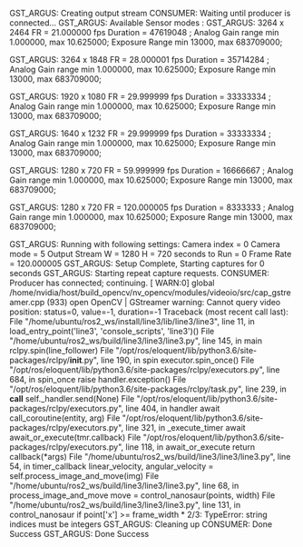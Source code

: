 GST_ARGUS: Creating output stream
CONSUMER: Waiting until producer is connected...
GST_ARGUS: Available Sensor modes :
GST_ARGUS: 3264 x 2464 FR = 21.000000 fps Duration = 47619048 ; Analog Gain range min 1.000000, max 10.625000; Exposure Range min 13000, max 683709000;

GST_ARGUS: 3264 x 1848 FR = 28.000001 fps Duration = 35714284 ; Analog Gain range min 1.000000, max 10.625000; Exposure Range min 13000, max 683709000;

GST_ARGUS: 1920 x 1080 FR = 29.999999 fps Duration = 33333334 ; Analog Gain range min 1.000000, max 10.625000; Exposure Range min 13000, max 683709000;

GST_ARGUS: 1640 x 1232 FR = 29.999999 fps Duration = 33333334 ; Analog Gain range min 1.000000, max 10.625000; Exposure Range min 13000, max 683709000;

GST_ARGUS: 1280 x 720 FR = 59.999999 fps Duration = 16666667 ; Analog Gain range min 1.000000, max 10.625000; Exposure Range min 13000, max 683709000;

GST_ARGUS: 1280 x 720 FR = 120.000005 fps Duration = 8333333 ; Analog Gain range min 1.000000, max 10.625000; Exposure Range min 13000, max 683709000;

GST_ARGUS: Running with following settings:
   Camera index = 0 
   Camera mode  = 5 
   Output Stream W = 1280 H = 720 
   seconds to Run    = 0 
   Frame Rate = 120.000005 
GST_ARGUS: Setup Complete, Starting captures for 0 seconds
GST_ARGUS: Starting repeat capture requests.
CONSUMER: Producer has connected; continuing.
[ WARN:0] global /home/nvidia/host/build_opencv/nv_opencv/modules/videoio/src/cap_gstreamer.cpp (933) open OpenCV | GStreamer warning: Cannot query video position: status=0, value=-1, duration=-1
Traceback (most recent call last):
  File "/home/ubuntu/ros2_ws/install/line3/lib/line3/line3", line 11, in <module>
    load_entry_point('line3', 'console_scripts', 'line3')()
  File "/home/ubuntu/ros2_ws/build/line3/line3/line3.py", line 145, in main
    rclpy.spin(line_follower)
  File "/opt/ros/eloquent/lib/python3.6/site-packages/rclpy/__init__.py", line 190, in spin
    executor.spin_once()
  File "/opt/ros/eloquent/lib/python3.6/site-packages/rclpy/executors.py", line 684, in spin_once
    raise handler.exception()
  File "/opt/ros/eloquent/lib/python3.6/site-packages/rclpy/task.py", line 239, in __call__
    self._handler.send(None)
  File "/opt/ros/eloquent/lib/python3.6/site-packages/rclpy/executors.py", line 404, in handler
    await call_coroutine(entity, arg)
  File "/opt/ros/eloquent/lib/python3.6/site-packages/rclpy/executors.py", line 321, in _execute_timer
    await await_or_execute(tmr.callback)
  File "/opt/ros/eloquent/lib/python3.6/site-packages/rclpy/executors.py", line 118, in await_or_execute
    return callback(*args)
  File "/home/ubuntu/ros2_ws/build/line3/line3/line3.py", line 54, in timer_callback
    linear_velocity, angular_velocity = self.process_image_and_move(img)
  File "/home/ubuntu/ros2_ws/build/line3/line3/line3.py", line 68, in process_image_and_move
    move = control_nanosaur(points, width)
  File "/home/ubuntu/ros2_ws/build/line3/line3/line3.py", line 131, in control_nanosaur
    if point['x'] >= frame_width * 2/3:
TypeError: string indices must be integers
GST_ARGUS: Cleaning up
CONSUMER: Done Success
GST_ARGUS: Done Success

